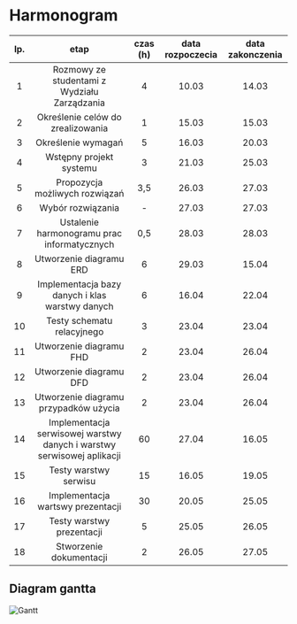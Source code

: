 # Harmonogram
| lp. |etap|czas (h)|data rozpoczecia|data zakonczenia|
|:---:|:--:|:------:|:--------------:|:--------------:|
|1|Rozmowy ze studentami z Wydziału Zarządzania|4|10.03|14.03|
|2|Określenie celów do zrealizowania|1|15.03|15.03|
|3|Określenie wymagań|5|16.03|20.03|
|4|Wstępny projekt systemu|3|21.03|25.03|
|5|Propozycja możliwych rozwiązań|3,5|26.03|27.03|
|6|Wybór rozwiązania|-|27.03|27.03|
|7|Ustalenie harmonogramu prac informatycznych|0,5|28.03|28.03|
|8|Utworzenie diagramu ERD|6|29.03|15.04|
|9|Implementacja bazy danych i klas warstwy danych|6|16.04|22.04|
|10|Testy schematu relacyjnego|3|23.04|23.04|
|11|Utworzenie diagramu FHD|2|23.04|26.04|
|12|Utworzenie diagramu DFD|2|23.04|26.04|
|13|Utworzenie diagramu przypadków użycia|2|23.04|26.04|
|14|Implementacja serwisowej warstwy danych i warstwy serwisowej aplikacji|60|27.04|16.05|
|15|Testy warstwy serwisu|15|16.05|19.05|
|16|Implementacja wartswy prezentacji|30|20.05|25.05|
|17|Testy warstwy prezentacji|5|25.05|26.05|
|18|Stworzenie dokumentacji|2|26.05|27.05|

## Diagram gantta

![Gantt](https://github.com/rmitula/spring-mvc-university-project/blob/master/doc/Gantt.png?raw=true)

